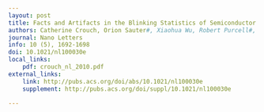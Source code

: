 ```yaml
---
layout: post
title: Facts and Artifacts in the Blinking Statistics of Semiconductor Nanocrystals
authors: Catherine Crouch, Orion Sauter#, Xiaohua Wu, Robert Purcell#, Claudia Querner, Marija Drndić, Matthew Pelton
journal: Nano Letters
info: 10 (5), 1692-1698
doi: 10.1021/nl100030e
local_links:
    pdf: crouch_nl_2010.pdf
external_links:
    link: http://pubs.acs.org/doi/abs/10.1021/nl100030e
    supplement: http://pubs.acs.org/doi/suppl/10.1021/nl100030e

---
```

